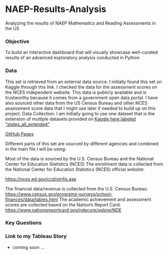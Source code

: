 # NAEP-Results-Analysis
Analyzing the results of NAEP Mathematics and Reading Assessments in the US

### Objective
To build an interactive dashboard that will visually showcase well-curated results of an advanced exploratory analysis conducted in Python


### Data
This set is retrieved from an external data source. I initially found this set on Kaggle through this link. I checked the data for the assessment scores on the NCES independent website. This data is publicly available and is trustworthy because it comes from a government open data portal. I have also sourced other data from the US Census Bureau and other NCES assessment score data that I might use later if needed to build up on this project. 
Data Collection: 
I am initially going to use one dataset that is the extension of multiple datasets provided on [Kaggle here labeled “states_all_extended"](https://www.kaggle.com/noriuk/us-education-datasets-unification-project?select=states_all_extended.csv)

[GitHub Pages](https://pages.github.com/)

Different parts of this set are sourced by different agencies and combined in the main file I will be using:

Most of the data is sourced by the U.S. Census Bureau and the National Center for Education Statistics (NCES)
The enrollment data is collected from the National Center for Education Statistics (NCES) official website:

https://nces.ed.gov/ccd/stnfis.asp

The financial data/revenue is collected from the U.S. Census Bureau:
https://www.census.gov/programs-surveys/school-finances/data/tables.html
The academic achievement and assessment scores are collected based on the Nation’s Report Card:
https://www.nationsreportcard.gov/ndecore/xplore/NDE

### Key Questions

### Link to my Tableau Story
- coming soon ...
